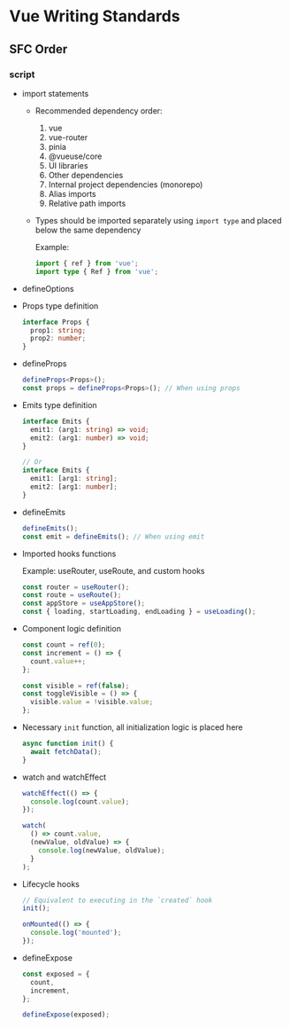 # Vue Writing Standards

## SFC Order

### script

- import statements

  - Recommended dependency order:

    1. vue
    2. vue-router
    3. pinia
    4. @vueuse/core
    5. UI libraries
    6. Other dependencies
    7. Internal project dependencies (monorepo)
    8. Alias imports
    9. Relative path imports

  - Types should be imported separately using `import type` and placed below the same dependency

    Example:

      ```ts
      import { ref } from 'vue';
      import type { Ref } from 'vue';
      ```

- defineOptions

- Props type definition

  ```ts
  interface Props {
    prop1: string;
    prop2: number;
  }
  ```

- defineProps

  ```ts
  defineProps<Props>();
  const props = defineProps<Props>(); // When using props
  ```

- Emits type definition

  ```ts
  interface Emits {
    emit1: (arg1: string) => void;
    emit2: (arg1: number) => void;
  }

  // Or
  interface Emits {
    emit1: [arg1: string];
    emit2: [arg1: number];
  }
  ```

- defineEmits

  ```ts
  defineEmits();
  const emit = defineEmits(); // When using emit
  ```

- Imported hooks functions

  Example: useRouter, useRoute, and custom hooks

  ```ts
  const router = useRouter();
  const route = useRoute();
  const appStore = useAppStore();
  const { loading, startLoading, endLoading } = useLoading();
  ```

- Component logic definition

  ```ts
  const count = ref(0);
  const increment = () => {
    count.value++;
  };

  const visible = ref(false);
  const toggleVisible = () => {
    visible.value = !visible.value;
  };
  ```

- Necessary `init` function, all initialization logic is placed here

  ```ts
  async function init() {
    await fetchData();
  }
  ```

- watch and watchEffect

  ```ts
  watchEffect(() => {
    console.log(count.value);
  });

  watch(
    () => count.value,
    (newValue, oldValue) => {
      console.log(newValue, oldValue);
    }
  );
  ```

- Lifecycle hooks

  ```ts
  // Equivalent to executing in the `created` hook
  init();

  onMounted(() => {
    console.log('mounted');
  });
  ```

- defineExpose

  ```ts
  const exposed = {
    count,
    increment,
  };

  defineExpose(exposed);
  ```

